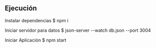 ## Ejecución
Instalar dependencias
 $ npm i 

Iniciar servidor para datos
 $ json-server --watch db.json --port 3004

Iniciar Aplicación
 $ npm start

